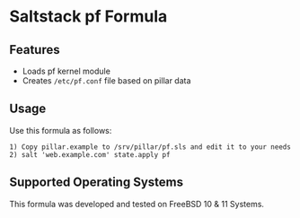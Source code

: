 # Saltstack pf Formula

## Features

  - Loads pf kernel module
  - Creates `/etc/pf.conf` file based on pillar data

## Usage

Use this formula as follows:

```
1) Copy pillar.example to /srv/pillar/pf.sls and edit it to your needs
2) salt 'web.example.com' state.apply pf
```


## Supported Operating Systems

This formula was developed and tested on FreeBSD 10 & 11 Systems.

